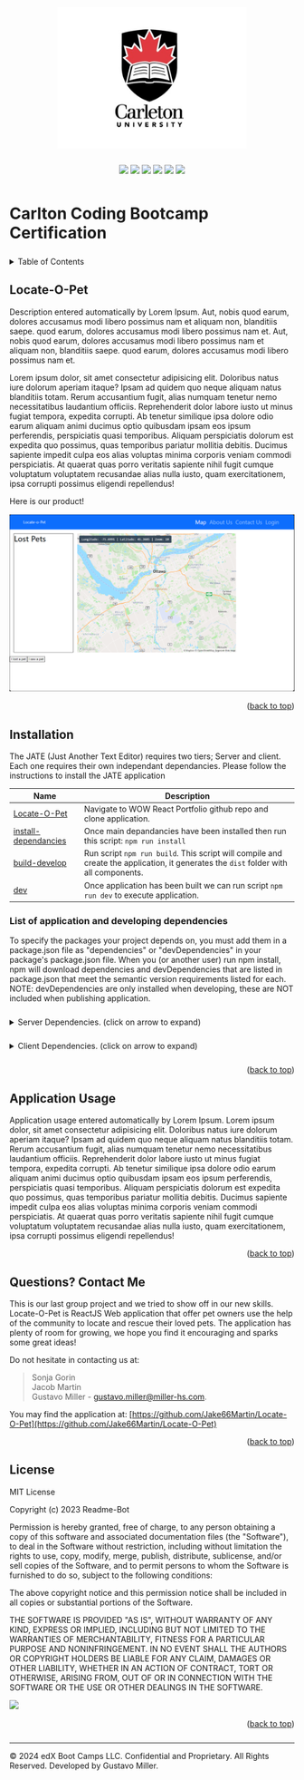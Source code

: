<a id="readme-top" name="readme-top"></a> 

<p align="center"><img src="./client/images/carleton-u-logo.jpg" height="250"></p>

<p align="center" style="margin-top:25px; margin-bottom:50px;">
	<a><img src="https://img.shields.io/static/v1.svg?label=npm&message=Express.js&color=blue"/></a>
	<a><img src="https://img.shields.io/static/v1.svg?label=NodeJS&message=Environment&color=red"/></a>
	<a><img src="https://img.shields.io/static/v1.svg?label=javascript&message=Language&color=red"/></a>
	<a><img src="https://img.shields.io/static/v1.svg?label=React&message=Library&color=red"/></a>
	<a><img src="https://img.shields.io/static/v1.svg?label=Vite&message=Library&color=blue"/></a>
	<a><img src="https://img.shields.io/static/v1.svg?label=License&message=MIT&color=red"/></a>
</p>

# Carlton Coding Bootcamp Certification

<details style="margin-bottom: 25px; margin-top: 25px;">
	<summary>Table of Contents</summary>
	<ol>
		<li><a href="#Description">Locate-O-Pet</a></li>
		<li><a href="#installation">Installation</a></li>
		<li><a href="#usage">Application Usage</a></li>
		<li><a href="#contactme">Questions? Contact Me!</a></li>
		<li><a href="#license">License</a></li>
	</ol>
</details>
<div id="Description" style="margin-top: 25px;">

## Locate-O-Pet

Description entered automatically by Lorem Ipsum. Aut, nobis quod earum, dolores accusamus modi libero possimus nam et aliquam non, blanditiis saepe. quod earum, dolores accusamus modi libero possimus nam et. Aut, nobis quod earum, dolores accusamus modi libero possimus nam et aliquam non, blanditiis saepe. quod earum, dolores accusamus modi libero possimus nam et.

Lorem ipsum dolor, sit amet consectetur adipisicing elit. Doloribus natus iure dolorum aperiam itaque? Ipsam ad quidem quo neque aliquam natus blanditiis totam. Rerum accusantium fugit, alias numquam tenetur nemo necessitatibus laudantium officiis. Reprehenderit dolor labore iusto ut minus fugiat tempora, expedita corrupti. Ab tenetur similique ipsa dolore odio earum aliquam animi ducimus optio quibusdam ipsam eos ipsum perferendis, perspiciatis quasi temporibus. Aliquam perspiciatis dolorum est expedita quo possimus, quas temporibus pariatur mollitia debitis. Ducimus sapiente impedit culpa eos alias voluptas minima corporis veniam commodi perspiciatis. At quaerat quas porro veritatis sapiente nihil fugit cumque voluptatum voluptatem recusandae alias nulla iusto, quam exercitationem, ipsa corrupti possimus eligendi repellendus!

Here is our product!

<div style="margin-top: 15px;">
	<img src="./client/images/LOP001.png">
</div>
</div>

<p align="right">(<a href="#readme-top">back to top</a>)</p>

<div id="installation" style="margin-bottom: 20px;margin-top: 20px;">

## Installation

The JATE (Just Another Text Editor) requires two tiers; Server and client. Each one requires their own independant dependancies. Please follow the instructions to install the JATE application

|Name|Description |
|---|---|
|[Locate-O-Pet][mernportfolio]| Navigate to WOW React Portfolio github repo and clone application. |
|[install-dependancies][]| Once main depandancies have been installed then run this script: `npm run install` |
|[build-develop][] | Run script `npm run build`. This script will compile and create the application, it generates the `dist` folder with all components. |
|[dev][] | Once application has been built we can run script `npm run dev` to execute application. |

[mernportfolio]: https://github.com/Jake66Martin/Locate-O-Pet
[main-dependancies]: main-dependacies
[install-dependancies]: install-dependacies
[build-develop]: build-develop
[dev]: start

### List of application and developing dependencies

<p>To specify the packages your project depends on, you must add them in a package.json file as "dependencies" or "devDependencies" in your package's package.json file. When you (or another user) run npm install, npm will download dependencies and devDependencies that are listed in package.json that meet the semantic version requirements listed for each. NOTE: devDependencies are only installed when developing, these are NOT included when publishing application.</p>

<details style="margin-bottom: 25px; margin-top: 25px;">
	<summary>Server Dependencies. (click on arrow to expand)</summary>
	<div style="margin-top: 15px;">
<p style="font:strong;">Application dependencies:</p>
<div style="margin-left: 25px;">
> @apollo/server - version 4.7.1<br/>
> apollo-server-express - version 3.6.2<br/>
> bcrypt - version 4.0.1<br/>
> express - version 4.17.1<br/>
> jsonwebtoken - version 8.5.1<br/>
> graphql - version 16.6.0<br/>
> mongoose - version 7.0.2
</div>
</details>

<details style="margin-bottom: 25px; margin-top: 25px;">
	<summary>Client Dependencies. (click on arrow to expand)</summary>
	<div style="margin-top: 15px;">
<p style="font:strong;">Application dependencies:</p>
<div style="margin-left: 25px;">
> @apollo/client - version 3.7.14<br/>
> bootstrap - version 5.2.3<br/>
> graphql - version 16.6.0<br/>
> jwt-decode - version 3.1.2<br/>
> mapbox-gl - version 3.1.0<br/>
> phone - version 3.1.42<br/>
> react - version 18.2.0<br/>
> react-bootstrap - version 2.7.4<br/>
> react-dom - version 18.2.0<br/>
> react-router-dom - version 6.11.2<br/>
> react-scripts - version 4.0.3<br/>
> sweetalert2 - version 11.10.4
</div>
</details>

<p align="right">(<a href="#readme-top">back to top</a>)</p>
</div>

<div id="usage" style="margin-top: 25px;">

## Application Usage

Application usage entered automatically by Lorem Ipsum. Lorem ipsum dolor, sit amet consectetur adipisicing elit. Doloribus natus iure dolorum aperiam itaque? Ipsam ad quidem quo neque aliquam natus blanditiis totam. Rerum accusantium fugit, alias numquam tenetur nemo necessitatibus laudantium officiis. Reprehenderit dolor labore iusto ut minus fugiat tempora, expedita corrupti. Ab tenetur similique ipsa dolore odio earum aliquam animi ducimus optio quibusdam ipsam eos ipsum perferendis, perspiciatis quasi temporibus. Aliquam perspiciatis dolorum est expedita quo possimus, quas temporibus pariatur mollitia debitis. Ducimus sapiente impedit culpa eos alias voluptas minima corporis veniam commodi perspiciatis. At quaerat quas porro veritatis sapiente nihil fugit cumque voluptatum voluptatem recusandae alias nulla iusto, quam exercitationem, ipsa corrupti possimus eligendi repellendus!

<p align="right">(<a href="#readme-top">back to top</a>)</p>
</div>

<div id="contactme" style="margin-top: 25px;">

## Questions? Contact Me 

This is our last group project and we tried to show off in our new skills. Locate-O-Pet is ReactJS Web application that offer pet owners use the help of the community to locate and rescue their loved pets. The application has plenty of room for growing, we hope you find it encouraging and sparks some great ideas!

Do not hesitate in contacting us at:<br/>
> Sonja Gorin<br/>
> Jacob Martin<br/>
> Gustavo Miller - gustavo.miller@miller-hs.com.<br/>

You may find the application at: [https://github.com/Jake66Martin/Locate-O-Pet](https://github.com/Jake66Martin/Locate-O-Pet)

<p align="right">(<a href="#readme-top">back to top</a>)</p>
</div>

<div id="license" style="margin-top: 25px;">

## License

MIT License

Copyright (c) 2023 Readme-Bot

Permission is hereby granted, free of charge, to any person obtaining a copy of this software and associated documentation files (the "Software"), to deal in the Software without restriction, including without limitation the rights to use, copy, modify, merge, publish, distribute, sublicense, and/or sell copies of the Software, and to permit persons to whom the Software is furnished to do so, subject to the following conditions:

The above copyright notice and this permission notice shall be included in all copies or substantial portions of the Software.

THE SOFTWARE IS PROVIDED "AS IS", WITHOUT WARRANTY OF ANY KIND, EXPRESS OR IMPLIED, INCLUDING BUT NOT LIMITED TO THE WARRANTIES OF MERCHANTABILITY, FITNESS FOR A PARTICULAR PURPOSE AND NONINFRINGEMENT. IN NO EVENT SHALL THE AUTHORS OR COPYRIGHT HOLDERS BE LIABLE FOR ANY CLAIM, DAMAGES OR OTHER LIABILITY, WHETHER IN AN ACTION OF CONTRACT, TORT OR OTHERWISE, ARISING FROM, OUT OF OR IN CONNECTION WITH THE SOFTWARE OR THE USE OR OTHER DEALINGS IN THE SOFTWARE.

<a><img src="https://img.shields.io/static/v1.svg?label=License&message=MIT&color=yellow"/></a>

<p align="right">(<a href="#readme-top">back to top</a>)</p>
</div>

<div id="testing" style="margin-top: 25px;">

---
© 2024 edX Boot Camps LLC. Confidential and Proprietary. All Rights Reserved. Developed by Gustavo Miller.